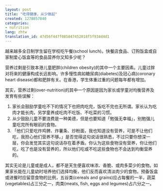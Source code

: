 ```yaml
---
layout: post
title: "吃得健康，从少做起"
created: 1270857840
categories:
- nutrition
lang: zhtw
translation_id: 47d56f447f085847452018f5f934d4d1
---
```

<!--break-->
<p>越来越多全日制学生留在学校吃午餐(school lunch)。快餐店食品、订购饭盒或自家制爱心饭盒等的食品营养你又知多少呢？</p>

<p>营养过剩是引致本港儿童肥胖(children obesity)的其中一个主要因素。儿童过胖对将来的健康构成长远影响。许多慢性病如糖尿病(diabetes)及冠心病(coronary heart disease)都和肥胖有关。在香港，学生体重过重的问题每年都有增加。</p>

<p>其实，营养过剩(over-nutrition)的其中一个原因是因为家长或学童对均衡营养及发育有些误解：</p>

<ol>
<li>家长会鼓励学童吃不下的情况下也把肉吃完，饭吃不完也无所谓。家长认为吃肉才能长肉，另学童养成吃肉不吃饭、不吃菜的习惯。</li>
<li>从少鼓励儿童不要浪费是一种美德，但是也要知道「勉强无幸福」，别勉强儿童吃完所有眼前的食物。</li>
<li>「他们只爱吃炸鸡髀、炸薯条、炒粉面，我也知道没有营养，可是不让他们吃，我担心他们营养不够。」是否觉得这句说话很熟悉，不过只要你想深一层，你会发觉其实这句说话存在着矛盾。你认为这些食物没有营养，你让他们吃，吃了也是没有营养的，所以他们吃或不吃这些食物也不会达到均衡营养的。</li>
</ol>

<p>其实无论是儿童或是成人，都不是天生便喜欢味浓、香脆、或肉多菜少的食物。如果家长能在儿童幼时培养他们选择均衡，他们反而喜欢清淡肉少的食物。预备饭盒或进餐时应留意食物的比例，五谷类(cereals and grains)应占每餐的一半，蔬菜(vegetables)占三分之一，肉类(meats, fish, eggs and legumes)占六分之一。</p>
